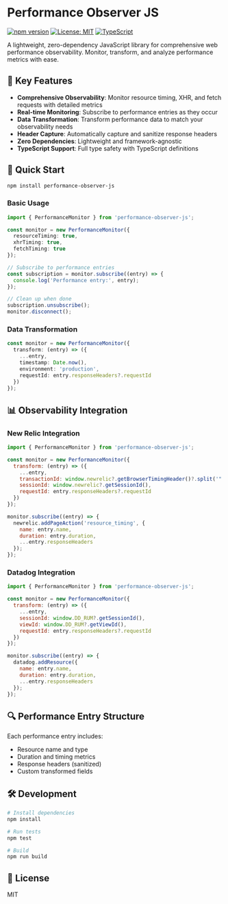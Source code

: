 # Performance Observer JS

[![npm version](https://badge.fury.io/js/performance-observer-js.svg)](https://badge.fury.io/js/performance-observer-js)
[![License: MIT](https://img.shields.io/badge/License-MIT-yellow.svg)](https://opensource.org/licenses/MIT)
[![TypeScript](https://img.shields.io/badge/TypeScript-Ready-blue.svg)](https://www.typescriptlang.org/)

A lightweight, zero-dependency JavaScript library for comprehensive web performance observability. Monitor, transform, and analyze performance metrics with ease.

## 🌟 Key Features

- **Comprehensive Observability**: Monitor resource timing, XHR, and fetch requests with detailed metrics
- **Real-time Monitoring**: Subscribe to performance entries as they occur
- **Data Transformation**: Transform performance data to match your observability needs
- **Header Capture**: Automatically capture and sanitize response headers
- **Zero Dependencies**: Lightweight and framework-agnostic
- **TypeScript Support**: Full type safety with TypeScript definitions

## 🚀 Quick Start

```bash
npm install performance-observer-js
```

### Basic Usage

```typescript
import { PerformanceMonitor } from 'performance-observer-js';

const monitor = new PerformanceMonitor({
  resourceTiming: true,
  xhrTiming: true,
  fetchTiming: true
});

// Subscribe to performance entries
const subscription = monitor.subscribe((entry) => {
  console.log('Performance entry:', entry);
});

// Clean up when done
subscription.unsubscribe();
monitor.disconnect();
```

### Data Transformation

```typescript
const monitor = new PerformanceMonitor({
  transform: (entry) => ({
    ...entry,
    timestamp: Date.now(),
    environment: 'production',
    requestId: entry.responseHeaders?.requestId
  })
});
```

## 📊 Observability Integration

### New Relic Integration

```javascript
import { PerformanceMonitor } from 'performance-observer-js';

const monitor = new PerformanceMonitor({
  transform: (entry) => ({
    ...entry,
    transactionId: window.newrelic?.getBrowserTimingHeader()?.split('"')[1],
    sessionId: window.newrelic?.getSessionId(),
    requestId: entry.responseHeaders?.requestId
  })
});

monitor.subscribe((entry) => {
  newrelic.addPageAction('resource_timing', {
    name: entry.name,
    duration: entry.duration,
    ...entry.responseHeaders
  });
});
```

### Datadog Integration

```javascript
import { PerformanceMonitor } from 'performance-observer-js';

const monitor = new PerformanceMonitor({
  transform: (entry) => ({
    ...entry,
    sessionId: window.DD_RUM?.getSessionId(),
    viewId: window.DD_RUM?.getViewId(),
    requestId: entry.responseHeaders?.requestId
  })
});

monitor.subscribe((entry) => {
  datadog.addResource({
    name: entry.name,
    duration: entry.duration,
    ...entry.responseHeaders
  });
});
```

## 🔍 Performance Entry Structure

Each performance entry includes:
- Resource name and type
- Duration and timing metrics
- Response headers (sanitized)
- Custom transformed fields

## 🛠️ Development

```bash
# Install dependencies
npm install

# Run tests
npm test

# Build
npm run build
```

## 📝 License

MIT